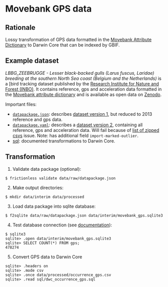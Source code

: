 # Movebank GPS data

## Rationale

Lossy transformation of GPS data formatted in the [Movebank Attribute Dictionary](https://www.movebank.org/node/2381) to Darwin Core that can be indexed by GBIF.

## Example dataset

_LBBG_ZEEBRUGGE - Lesser black-backed gulls (Larus fuscus, Laridae) breeding at the southern North Sea coast (Belgium and the Netherlands)_ is a [bird tracking dataset published by the [Research Institute for Nature and Forest (INBO)](https://www.inbo.be/en). It contains reference, gps and acceleration data formatted in the [Movebank attribute dictionary](http://vocab.nerc.ac.uk/collection/MVB/current/) and is available as open data on [Zenodo](https://doi.org/10.5281/zenodo.3540799).

Important files:

- [`datapackage.json`](data/raw/datapackage.json): describes [dataset version 1](https://doi.org/10.5281/zenodo.3540800), but reduced to 2013 reference and gps data.
- [`datapackage.yaml`](data/raw/datapackage.yaml): describes a [dataset  version 2](https://doi.org/10.5281/zenodo.3968687), containing all reference, gps and acceleration data. Will fail because of [list of zipped csvs](https://github.com/frictionlessdata/frictionless-py/issues/444) issue. Note: has additional field `import-marked-outlier`.
- [sql](sql): documented transformations to Darwin Core.

## Transformation

1. Validate data package (optional):

```
$ frictionless validate data/raw/datapackage.json
```

2. Make output directories:

```
$ mkdir data/interim data/processed
```

3. Load data package into sqlite database:

```
$ f2sqlite data/raw/datapackage.json data/interim/movebank_gps.sqlite3
```

4. Test database connection (see [documentation](https://sqlite.org/cli.html)):

```
$ sqlite3
sqlite> .open data/interim/movebank_gps.sqlite3
sqlite> SELECT COUNT(*) FROM gps;
478274
```

5. Convert GPS data to Darwin Core

```
sqlite> .headers on
sqlite> .mode csv
sqlite> .once data/processed/occurrence_gps.csv
sqlite> .read sql/dwc_occurrence_gps.sql
```
